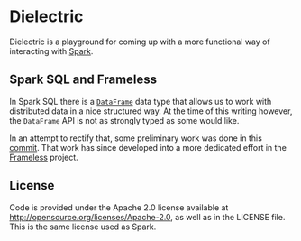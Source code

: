 # Dielectric

Dielectric is a playground for coming up with a more functional way of interacting
with [Spark](http://spark.apache.org/).

## Spark SQL and Frameless
In Spark SQL there is a [`DataFrame`](http://spark.apache.org/docs/1.3.0/sql-programming-guide.html) data type
that allows us to work with distributed data in a nice structured way. At the time of this writing however,
the `DataFrame` API is not as strongly typed as some would like.

In an attempt to rectify that, some preliminary work was done in this
[commit](https://github.com/adelbertc/dielectric/commit/e5c9f24655c335e0f9e63fed5b5e112b385c5f0e).
That work has since developed into a more dedicated effort in the
[Frameless](https://github.com/adelbertc/frameless) project.

## License
Code is provided under the Apache 2.0 license available at http://opensource.org/licenses/Apache-2.0,
as well as in the LICENSE file. This is the same license used as Spark.
